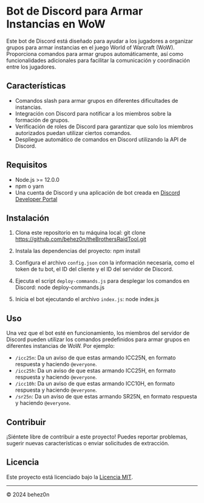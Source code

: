 # Bot de Discord para Armar Instancias en WoW

Este bot de Discord está diseñado para ayudar a los jugadores a organizar grupos para armar instancias en el juego World of Warcraft (WoW). Proporciona comandos para armar grupos automáticamente, así como funcionalidades adicionales para facilitar la comunicación y coordinación entre los jugadores.

## Características

- Comandos slash para armar grupos en diferentes dificultades de instancias.
- Integración con Discord para notificar a los miembros sobre la formación de grupos.
- Verificación de roles de Discord para garantizar que solo los miembros autorizados puedan utilizar ciertos comandos.
- Despliegue automático de comandos en Discord utilizando la API de Discord.

## Requisitos

- Node.js >= 12.0.0
- npm o yarn
- Una cuenta de Discord y una aplicación de bot creada en [Discord Developer Portal](https://discord.com/developers/applications)

## Instalación

1. Clona este repositorio en tu máquina local: git clone https://github.com/behez0n/theBrothersRaidTool.git

2. Instala las dependencias del proyecto: npm install

3. Configura el archivo `config.json` con la información necesaria, como el token de tu bot, el ID del cliente y el ID del servidor de Discord.

4. Ejecuta el script `deploy-commands.js` para desplegar los comandos en Discord: node deploy-commands.js

5. Inicia el bot ejecutando el archivo `index.js`: node index.js


## Uso

Una vez que el bot esté en funcionamiento, los miembros del servidor de Discord pueden utilizar los comandos predefinidos para armar grupos en diferentes instancias de WoW. Por ejemplo:

- `/icc25n`: Da un aviso de que estas armando ICC25N, en formato respuesta y haciendo `@everyone`.
- `/icc25h`: Da un aviso de que estas armando ICC25H, en formato respuesta y haciendo `@everyone`.
- `/icc10h`: Da un aviso de que estas armando ICC10H, en formato respuesta y haciendo `@everyone`.
- `/sr25n`: Da un aviso de que estas armando SR25N, en formato respuesta y haciendo `@everyone`.

## Contribuir

¡Siéntete libre de contribuir a este proyecto! Puedes reportar problemas, sugerir nuevas características o enviar solicitudes de extracción.

## Licencia

Este proyecto está licenciado bajo la [Licencia MIT](LICENSE).

---

© 2024 behez0n

